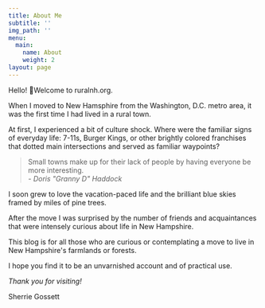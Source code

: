 ```yaml
---
title: About Me
subtitle: ''
img_path: ''
menu:
  main:
    name: About
    weight: 2
layout: page
---
```

Hello! 👋Welcome to ruralnh.org. 

When I moved to New Hamsphire from the Washington, D.C. metro area, it was the first time I had lived in a rural town. 

At first, I experienced a bit of culture shock. Where were the familiar signs of everyday life: 7-11s, Burger Kings, or other brightly colored franchises that dotted main intersections and  served as familiar waypoints? 

> Small towns make up for their lack of people by having everyone be more interesting. <br/>
> <cite>- Doris "Granny D" Haddock</cite>

I soon grew to love the vacation-paced life and the brilliant blue skies framed by miles of pine trees.

After the move I was surprised by the number of friends and acquaintances that were intensely curious about life in New Hampshire.

This blog is for all those who are curious or contemplating a move to live in New Hampshire's farmlands or forests. 

I hope you find it to be an unvarnished account and of practical use.

_Thank you for visiting!_

Sherrie Gossett
